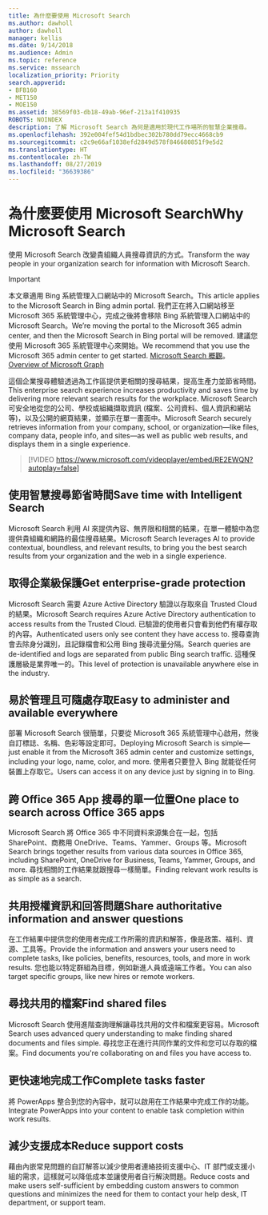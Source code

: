```yaml
---
title: 為什麼要使用 Microsoft Search
ms.author: dawholl
author: dawholl
manager: kellis
ms.date: 9/14/2018
ms.audience: Admin
ms.topic: reference
ms.service: mssearch
localization_priority: Priority
search.appverid:
- BFB160
- MET150
- MOE150
ms.assetid: 38569f03-db18-49ab-96ef-213a1f410935
ROBOTS: NOINDEX
description: 了解 Microsoft Search 為何是適用於現代工作場所的智慧企業搜尋。
ms.openlocfilehash: 392e004fef54d1bdbec302b780dd79ecc4668cb9
ms.sourcegitcommit: c2c9e66af1038efd2849d578f846680851f9e5d2
ms.translationtype: HT
ms.contentlocale: zh-TW
ms.lasthandoff: 08/27/2019
ms.locfileid: "36639386"
---
```

# <a name="why-microsoft-search"></a><span data-ttu-id="a680f-103">為什麼要使用 Microsoft Search</span><span class="sxs-lookup"><span data-stu-id="a680f-103">Why Microsoft Search</span></span>

<span data-ttu-id="a680f-104">使用 Microsoft Search 改變貴組織人員搜尋資訊的方式。</span><span class="sxs-lookup"><span data-stu-id="a680f-104">Transform the way people in your organization search for information with Microsoft Search.</span></span> 

> [!IMPORTANT]
> <span data-ttu-id="a680f-105">本文章適用 Bing 系統管理入口網站中的 Microsoft Search。</span><span class="sxs-lookup"><span data-stu-id="a680f-105">This article applies to the Microsoft Search in Bing admin portal.</span></span> <span data-ttu-id="a680f-106">我們正在將入口網站移至 Microsoft 365 系統管理中心，完成之後將會移除 Bing 系統管理入口網站中的 Microsoft Search。</span><span class="sxs-lookup"><span data-stu-id="a680f-106">We’re moving the portal to the Microsoft 365 admin center, and then the Microsoft Search in Bing portal will be removed.</span></span> <span data-ttu-id="a680f-107">建議您使用 Microsoft 365 系統管理中心來開始。</span><span class="sxs-lookup"><span data-stu-id="a680f-107">We recommend that you use the Microsoft 365 admin center to get started.</span></span> <span data-ttu-id="a680f-108">[Microsoft Search 概觀](overview-microsoft-search.md)。</span><span class="sxs-lookup"><span data-stu-id="a680f-108">[Overview of Microsoft Graph](overview-microsoft-search.md)</span></span>
  
<span data-ttu-id="a680f-109">這個企業搜尋體驗透過為工作區提供更相關的搜尋結果，提高生產力並節省時間。</span><span class="sxs-lookup"><span data-stu-id="a680f-109">This enterprise search experience increases productivity and saves time by delivering more relevant search results for the workplace.</span></span> <span data-ttu-id="a680f-110">Microsoft Search 可安全地從您的公司、學校或組織擷取資訊 (檔案、公司資料、個人資訊和網站等)，以及公開的網頁結果，並顯示在單一畫面中。</span><span class="sxs-lookup"><span data-stu-id="a680f-110">Microsoft Search securely retrieves information from your company, school, or organization—like files, company data, people info, and sites—as well as public web results, and displays them in a single experience.</span></span>

> [!VIDEO https://www.microsoft.com/videoplayer/embed/RE2EWQN?autoplay=false]
  
## <a name="save-time-with-intelligent-search"></a><span data-ttu-id="a680f-111">使用智慧搜尋節省時間</span><span class="sxs-lookup"><span data-stu-id="a680f-111">Save time with Intelligent Search</span></span>

<span data-ttu-id="a680f-112">Microsoft Search 利用 AI 來提供內容、無界限和相關的結果，在單一體驗中為您提供貴組織和網路的最佳搜尋結果。</span><span class="sxs-lookup"><span data-stu-id="a680f-112">Microsoft Search leverages AI to provide contextual, boundless, and relevant results, to bring you the best search results from your organization and the web in a single experience.</span></span>
  
## <a name="get-enterprise-grade-protection"></a><span data-ttu-id="a680f-113">取得企業級保護</span><span class="sxs-lookup"><span data-stu-id="a680f-113">Get enterprise-grade protection</span></span>

<span data-ttu-id="a680f-114">Microsoft Search 需要 Azure Active Directory 驗證以存取來自 Trusted Cloud 的結果。</span><span class="sxs-lookup"><span data-stu-id="a680f-114">Microsoft Search requires Azure Active Directory authentication to access results from the Trusted Cloud.</span></span> <span data-ttu-id="a680f-115">已驗證的使用者只會看到他們有權存取的內容。</span><span class="sxs-lookup"><span data-stu-id="a680f-115">Authenticated users only see content they have access to.</span></span> <span data-ttu-id="a680f-116">搜尋查詢會去除身分識別，且記錄檔會和公用 Bing 搜尋流量分隔。</span><span class="sxs-lookup"><span data-stu-id="a680f-116">Search queries are de-identified and logs are separated from public Bing search traffic.</span></span> <span data-ttu-id="a680f-117">這種保護層級是業界唯一的。</span><span class="sxs-lookup"><span data-stu-id="a680f-117">This level of protection is unavailable anywhere else in the industry.</span></span>
  
## <a name="easy-to-administer-and-available-everywhere"></a><span data-ttu-id="a680f-118">易於管理且可隨處存取</span><span class="sxs-lookup"><span data-stu-id="a680f-118">Easy to administer and available everywhere</span></span>

<span data-ttu-id="a680f-119">部署 Microsoft Search 很簡單，只要從 Microsoft 365 系統管理中心啟用，然後自訂標誌、名稱、色彩等設定即可。</span><span class="sxs-lookup"><span data-stu-id="a680f-119">Deploying Microsoft Search is simple—just enable it from the Microsoft 365 admin center and customize settings, including your logo, name, color, and more.</span></span> <span data-ttu-id="a680f-120">使用者只要登入 Bing 就能從任何裝置上存取它。</span><span class="sxs-lookup"><span data-stu-id="a680f-120">Users can access it on any device just by signing in to Bing.</span></span>
  
## <a name="one-place-to-search-across-office-365-apps"></a><span data-ttu-id="a680f-121">跨 Office 365 App 搜尋的單一位置</span><span class="sxs-lookup"><span data-stu-id="a680f-121">One place to search across Office 365 apps</span></span>

<span data-ttu-id="a680f-122">Microsoft Search 將 Office 365 中不同資料來源集合在一起，包括 SharePoint、商務用 OneDrive、Teams、Yammer、Groups 等。</span><span class="sxs-lookup"><span data-stu-id="a680f-122">Microsoft Search brings together results from various data sources in Office 365, including SharePoint, OneDrive for Business, Teams, Yammer, Groups, and more.</span></span> <span data-ttu-id="a680f-123">尋找相關的工作結果就跟搜尋一樣簡單。</span><span class="sxs-lookup"><span data-stu-id="a680f-123">Finding relevant work results is as simple as a search.</span></span>
  
## <a name="share-authoritative-information-and-answer-questions"></a><span data-ttu-id="a680f-124">共用授權資訊和回答問題</span><span class="sxs-lookup"><span data-stu-id="a680f-124">Share authoritative information and answer questions</span></span>

<span data-ttu-id="a680f-125">在工作結果中提供您的使用者完成工作所需的資訊和解答，像是政策、福利、資源、工具等。</span><span class="sxs-lookup"><span data-stu-id="a680f-125">Provide the information and answers your users need to complete tasks, like policies, benefits, resources, tools, and more in work results.</span></span> <span data-ttu-id="a680f-126">您也能以特定群組為目標，例如新進人員或遠端工作者。</span><span class="sxs-lookup"><span data-stu-id="a680f-126">You can also target specific groups, like new hires or remote workers.</span></span>
  
## <a name="find-shared-files"></a><span data-ttu-id="a680f-127">尋找共用的檔案</span><span class="sxs-lookup"><span data-stu-id="a680f-127">Find shared files</span></span>

<span data-ttu-id="a680f-128">Microsoft Search 使用進階查詢理解讓尋找共用的文件和檔案更容易。</span><span class="sxs-lookup"><span data-stu-id="a680f-128">Microsoft Search uses advanced query understanding to make finding shared documents and files simple.</span></span> <span data-ttu-id="a680f-129">尋找您正在進行共同作業的文件和您可以存取的檔案。</span><span class="sxs-lookup"><span data-stu-id="a680f-129">Find documents you're collaborating on and files you have access to.</span></span> 
  
## <a name="complete-tasks-faster"></a><span data-ttu-id="a680f-130">更快速地完成工作</span><span class="sxs-lookup"><span data-stu-id="a680f-130">Complete tasks faster</span></span>

<span data-ttu-id="a680f-131">將 PowerApps 整合到您的內容中，就可以啟用在工作結果中完成工作的功能。</span><span class="sxs-lookup"><span data-stu-id="a680f-131">Integrate PowerApps into your content to enable task completion within work results.</span></span>
  
## <a name="reduce-support-costs"></a><span data-ttu-id="a680f-132">減少支援成本</span><span class="sxs-lookup"><span data-stu-id="a680f-132">Reduce support costs</span></span>

<span data-ttu-id="a680f-133">藉由內嵌常見問題的自訂解答以減少使用者連絡技術支援中心、IT 部門或支援小組的需求，這樣就可以降低成本並讓使用者自行解決問題。</span><span class="sxs-lookup"><span data-stu-id="a680f-133">Reduce costs and make users self-sufficient by embedding custom answers to common questions and minimizes the need for them to contact your help desk, IT department, or support team.</span></span>
  

